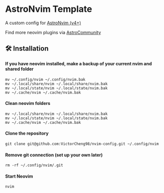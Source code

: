 # AstroNvim Template

A custom config for [AstroNvim (v4+)](https://github.com/AstroNvim/AstroNvim)

Find more neovim plugins via [AstroCommunity](https://github.com/AstroNvim/astrocommunity/tree/main)

## 🛠️ Installation

#### If you have neovim installed, make a backup of your current nvim and shared folder

```shell
mv ~/.config/nvim ~/.config/nvim.bak
mv ~/.local/share/nvim ~/.local/share/nvim.bak
mv ~/.local/state/nvim ~/.local/state/nvim.bak
mv ~/.cache/nvim ~/.cache/nvim.bak
```

#### Clean neovim folders

```shell
mv ~/.local/share/nvim ~/.local/share/nvim.bak
mv ~/.local/state/nvim ~/.local/state/nvim.bak
mv ~/.cache/nvim ~/.cache/nvim.bak
```

#### Clone the repository

```shell
git clone git@github.com:VictorCheng98/nvim-config.git ~/.config/nvim
```

#### Remove git connection (set up your own later)

```shell
rm -rf ~/.config/nvim/.git
```

#### Start Neovim

```shell
nvim
```
